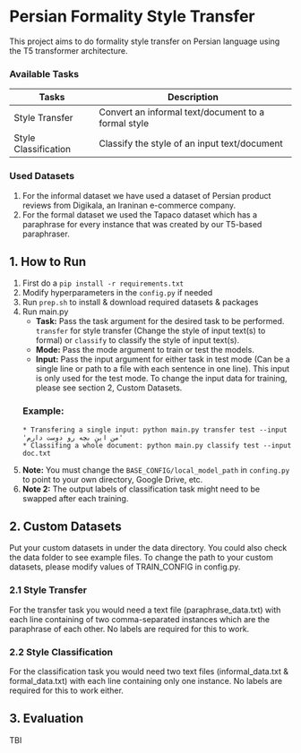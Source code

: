 # Persian Formality Style Transfer
This project aims to do formality style transfer on Persian language using the T5 transformer architecture.  

### Available Tasks
| Tasks | Description |
| ----------- | ----------- |
| Style Transfer | Convert an informal text/document to a formal style |
| Style Classification | Classify the style of an input text/document |  

### Used Datasets
1. For the informal dataset we have used a dataset of Persian product reviews from Digikala, an Iraninan e-commerce company.
2. For the formal dataset we used the Tapaco dataset which has a paraphrase for every instance that was created by our T5-based paraphraser.

## 1. How to Run
1. First do a `pip install -r requirements.txt`
2. Modify hyperparameters in the `config.py` if needed
3. Run `prep.sh` to install & download required datasets & packages
4. Run main.py
    - **Task:** Pass the task argument for the desired task to be performed. `transfer` for style transfer (Change the style of input text(s) to formal) or `classify` to classify the style of input text(s).
    - **Mode:** Pass the mode argument to train or test the models.
    - **Input:** Pass the input argument for either task in test mode (Can be a single line or path to a file with each sentence in one line). This input is only used for the test mode. To change the input data for training, please see section 2, Custom Datasets.
    ### Example:
    ```
    * Transfering a single input: python main.py transfer test --input 'من این بچه رو دوست دارم'
    * Classifing a whole document: python main.py classify test --input doc.txt
    ```
5. **Note:** You must change the `BASE_CONFIG/local_model_path` in `confing.py` to point to your own directory, Google Drive, etc. 
5. **Note 2:** The output labels of classification task might need to be swapped after each training.  

## 2. Custom Datasets
Put your custom datasets in under the data directory. You could also check the data folder to see example files. To change the path to your custom datasets, please modify values of TRAIN_CONFIG in config.py.
### 2.1 Style Transfer
For the transfer task you would need a text file (paraphrase_data.txt) with each line containing of two comma-separated instances which are the paraphrase of each other. No labels are required for this to work.
### 2.2 Style Classification
For the classification task you would need two text files (informal_data.txt & formal_data.txt) with each line containing only one instance. No labels are required for this to work either.  

## 3. Evaluation
TBI